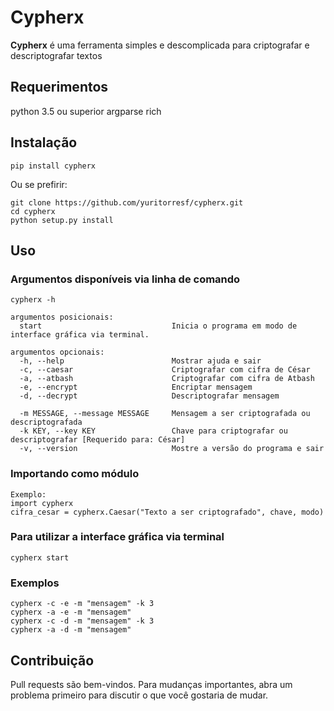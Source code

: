 # Cypherx

**Cypherx** é uma ferramenta simples e descomplicada para criptografar e descriptografar textos

## Requerimentos
python 3.5 ou superior
argparse
rich

## Instalação

```
pip install cypherx
```

Ou se prefirir: 
```
git clone https://github.com/yuritorresf/cypherx.git
cd cypherx
python setup.py install
```

## Uso

### Argumentos disponíveis via linha de comando
```
cypherx -h

argumentos posicionais:
  start                             Inicia o programa em modo de interface gráfica via terminal.

argumentos opcionais:
  -h, --help                        Mostrar ajuda e sair
  -c, --caesar                      Criptografar com cifra de César
  -a, --atbash                      Criptografar com cifra de Atbash
  -e, --encrypt                     Encriptar mensagem
  -d, --decrypt                     Descriptografar mensagem

  -m MESSAGE, --message MESSAGE     Mensagem a ser criptografada ou descriptografada
  -k KEY, --key KEY                 Chave para criptografar ou descriptografar [Requerido para: César]
  -v, --version                     Mostre a versão do programa e sair
```

### Importando como módulo
```
Exemplo:
import cypherx
cifra_cesar = cypherx.Caesar("Texto a ser criptografado", chave, modo)
```

### Para utilizar a interface gráfica via terminal
```
cypherx start
```

### Exemplos
```
cypherx -c -e -m "mensagem" -k 3
cypherx -a -e -m "mensagem"
cypherx -c -d -m "mensagem" -k 3
cypherx -a -d -m "mensagem"
```

## Contribuição
Pull requests são bem-vindos. Para mudanças importantes, abra um problema primeiro para discutir o que você gostaria de mudar.
